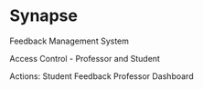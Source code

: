 # Synapse
Feedback Management System

Access Control - Professor and Student 

Actions: 
Student Feedback
Professor Dashboard 
